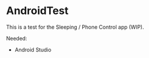 # AndroidTest
This is a test for the Sleeping / Phone Control app (WIP). 

Needed: 
- Android Studio

